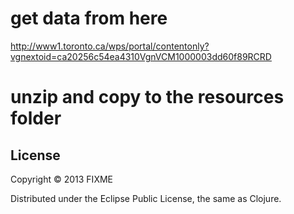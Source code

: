 # get data from here

http://www1.toronto.ca/wps/portal/contentonly?vgnextoid=ca20256c54ea4310VgnVCM1000003dd60f89RCRD

# unzip and copy to the resources folder

## License

Copyright © 2013 FIXME

Distributed under the Eclipse Public License, the same as Clojure.
